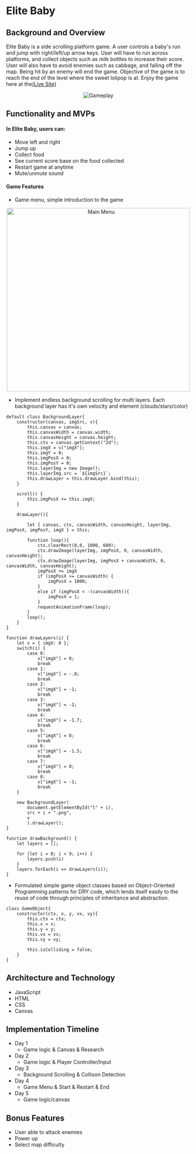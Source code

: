 # Elite Baby 

## Background and Overview
Elite Baby is a side scrolling platform game. A user controls a baby's run and jump with right/left/up arrow keys. User will have to run across platforms, and collect objects such as milk bottles to increase their score. User will also have to avoid enemies such as cabbage, and falling off the map. Being hit by an enemy will end the game. Objective of the game is to reach the end of the level where the sweet lolipop is at. Enjoy the game here at the<a href="http://jianjiang.me/EliteBaby/">(Live Site)</a>

<p align=center>
<img src="src/images/elitebaby1.gif" alt="Gameplay">
</p>

## Functionality and MVPs 

#### In Elite Baby, users can:
  - Move left and right
  - Jump up 
  - Collect food
  - See current score base on the food collected
  - Restart game at anytime
  - Mute/unmute sound

#### Game Features

- Game menu, simple introduction to the game 
<p align=center>
<img src="https://user-images.githubusercontent.com/50147749/78211520-32c82b80-747b-11ea-9d7e-ff9e635e7cd6.png" width=500 alt="Main Menu">
</p>

- Implement endless background scrolling for multi layers. Each background layer has it's own velocity and element (clouds/stars/color)

```
default class BackgroundLayer{  
    constructor(canvas, imgSrc, v){
        this.canvas = canvas;
        this.canvasWidth = canvas.width;
        this.canvasHeight = canvas.height;
        this.ctx = canvas.getContext("2d");
        this.imgX = v["imgX"];
        this.imgY = 0;
        this.imgPosX = 0;
        this.imgPosY = 0;
        this.layerImg = new Image();
        this.layerImg.src = `${imgSrc}`;
        this.drawLayer = this.drawLayer.bind(this);
    }

    scroll() {
        this.imgPosX += this.imgX;
    }

    drawLayer(){

        let { canvas, ctx, canvasWidth, canvasHeight, layerImg, imgPosX, imgPosY, imgX } = this;

        function loop(){
            ctx.clearRect(0,0, 1000, 600);
            ctx.drawImage(layerImg, imgPosX, 0, canvasWidth, canvasHeight);
            ctx.drawImage(layerImg, imgPosX + canvasWidth, 0, canvasWidth, canvasHeight);
            imgPosX += imgX
            if (imgPosX >= canvasWidth) {
                imgPosX = 1000;
            } 
            else if (imgPosX < -(canvasWidth)){
                imgPosX = 1;
            }
            requestAnimationFrame(loop);
        }
        loop();
    }
}
```

```
function drawLayers(i) {
    let v = { imgX: 0 };
    switch(i) {
        case 0:
            v["imgX"] = 0;
            break
        case 1:
            v["imgX"] = -.8;
            break
        case 2:
            v["imgX"] = -1;
            break
        case 3:
            v["imgX"] = -2;
            break    
        case 4:
            v["imgX"] = -1.7;
            break
        case 5:
            v["imgX"] = 0;
            break
        case 6:
            v["imgX"] = -1.5;
            break
        case 7:
            v["imgX"] = 0;
            break 
        case 8:
            v["imgX"] = -1;
            break               
    }

    new BackgroundLayer(
        document.getElementById("l" + i),
        src + i + ".png",
        v
        ).drawLayer();
}

function drawBackground() {
    let layers = [];

    for (let i = 0; i < 9; i++) {
        layers.push(i)
    }
    layers.forEach(i => drawLayers(i));
}
```
- Formulated simple game object classes based on Object-Oriented Programming patterns for DRY code, which lends itself easily to the reuse of code through principles of inheritance and abstraction.   

```
class GameObject{
    constructor(ctx, x, y, vx, vy){
        this.ctx = ctx;
        this.x = x;
        this.y = y;
        this.vx = vx;
        this.vy = vy;

        this.isColliding = false;
    }
}
```

## Architecture and Technology
- JavaScript
- HTML
- CSS
- Canvas

## Implementation Timeline 

- Day 1
    - Game logic & Canvas & Research
- Day 2
    - Game logic & Player Controller/Input
- Day 3
    - Background Scrolling & Collison Detection
- Day 4
    - Game Menu & Start & Restart & End
- Day 5
    - Game logic/canvas

## Bonus Features

- User able to attack enemies
- Power up
- Select map difficulty

